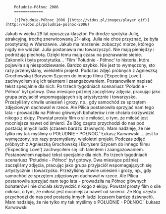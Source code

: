 
        Południe-Północ 2006 
        =============
        
        [![Południe-Północ 2006 ](http://vidos.pl/images/player.gif)](http://vidos.pl/poludnie-polnoc-2006)
        
        
 Jakub w wieku 29 lat opuszcza klasztor. Po drodze spotyka Julię, atrakcyjną, trochę znerwicowaną 21-latkę. Julia nie chce przyznać, że była prostytutką w Warszawie. Jakub ma marzenie: zobaczyć morze, którego nigdy nie widział. Julia postanawia mu towarzyszyć. Nie mają pieniędzy i podróżują piechotą. Dzięki temu mają  czasu na poznawanie siebie. Zakonnik i była prostytutka... 'Film 'Południe - Północ' to historia, która pojawiła się niespodziewanie. Bardzo szybko. Nie jest to wymęczony, sto razy przemyślany, wieloletni projekt. Podczas zdjęć próbnych z Agnieszką Grochowską i Borysem Szycem do innego filmu ('Expecting Love') zachwyciłem się ich talentem i zaangażowaniem. Postanowiłem napisać tekst specjalnie dla nich. Po trzech tygodniach scenariusz 'Południe - Północ' był gotowy. Dwa miesiące później zaczęliśmy zdjęcia, pracując jako grupa przyjaciół wspomagających się artystycznie i towarzysko. Przeżyliśmy chwile uniesień i grozy, np., gdy samochód ze sprzętem zdjęciowym dachował w rzece. Ale Pilica postanowiła sprzyjać nam tego lata - prowadziła na Północ głównych bohaterów i nie chciała skrzywdzić nikogo z ekipy. Powstał prosty film o sile miłości, o tym, że miłość jest mocniejsza nawet od śmierci. Że Bóg często przychodzi do nas pod postacią innych ludzi (czasem bardzo dziwnych). Mam nadzieję, że nie tylko my tak myślimy o POŁUDNIE - PÓŁNOC.' Łukasz Karwowski  ... jest to wymęczony, sto razy przemyślany, wieloletni projekt. Podczas zdjęć próbnych z Agnieszką Grochowską i Borysem Szycem do innego filmu ('Expecting Love') zachwyciłem się ich talentem i zaangażowaniem. Postanowiłem napisać tekst specjalnie dla nich. Po trzech tygodniach scenariusz 'Południe - Północ' był gotowy. Dwa miesiące później zaczęliśmy zdjęcia, pracując jako grupa przyjaciół wspomagających się artystycznie i towarzysko. Przeżyliśmy chwile uniesień i grozy, np., gdy samochód ze sprzętem zdjęciowym dachował w rzece. Ale Pilica postanowiła sprzyjać nam tego lata - prowadziła na Północ głównych bohaterów i nie chciała skrzywdzić nikogo z ekipy. Powstał prosty film o sile miłości, o tym, że miłość jest mocniejsza nawet od śmierci. Że Bóg często przychodzi do nas pod postacią innych ludzi (czasem bardzo dziwnych). Mam nadzieję, że nie tylko my tak myślimy o POŁUDNIE - PÓŁNOC.' Łukasz Karwowski
    
